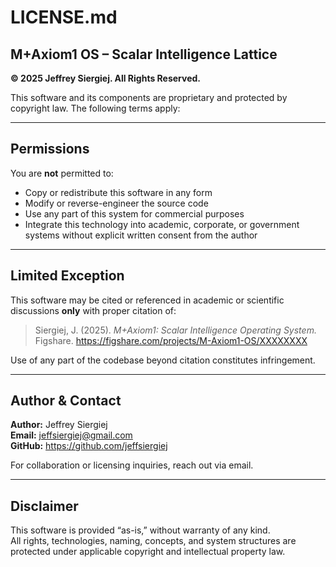 
# LICENSE.md

## M+Axiom1 OS – Scalar Intelligence Lattice

**© 2025 Jeffrey Siergiej. All Rights Reserved.**

This software and its components are proprietary and protected by copyright law. The following terms apply:

---

## Permissions

You are **not** permitted to:

- Copy or redistribute this software in any form
- Modify or reverse-engineer the source code
- Use any part of this system for commercial purposes
- Integrate this technology into academic, corporate, or government systems without explicit written consent from the author

---

## Limited Exception

This software may be cited or referenced in academic or scientific discussions **only** with proper citation of:

> Siergiej, J. (2025). *M+Axiom1: Scalar Intelligence Operating System.* Figshare. https://figshare.com/projects/M-Axiom1-OS/XXXXXXXX

Use of any part of the codebase beyond citation constitutes infringement.

---

## Author & Contact

**Author:** Jeffrey Siergiej  
**Email:** jeffsiergiej@gmail.com  
**GitHub:** https://github.com/jeffsiergiej

For collaboration or licensing inquiries, reach out via email.

---

## Disclaimer

This software is provided “as-is,” without warranty of any kind.  
All rights, technologies, naming, concepts, and system structures are protected under applicable copyright and intellectual property law.
